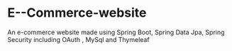 # E--Commerce-website
An e-commerce website made using Spring Boot, Spring Data Jpa, Spring Security including OAuth , MySql and Thymeleaf

